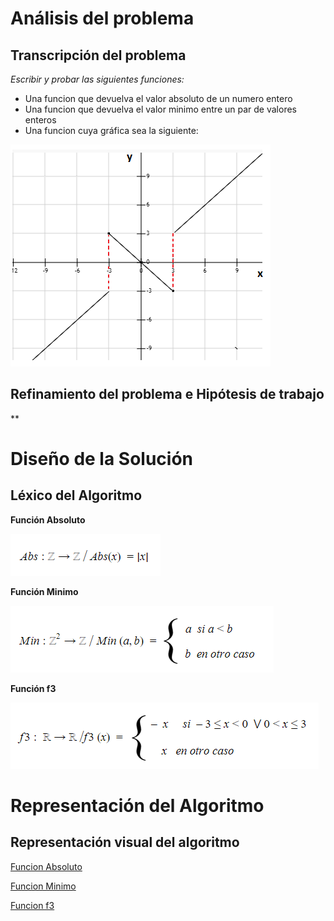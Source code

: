 # Análisis del problema

## Transcripción del problema

*Escribir y probar las siguientes funciones:*

- Una funcion que devuelva el valor absoluto de un numero entero
- Una funcion que devuelva el valor minimo entre un par de valores enteros
- Una funcion cuya gráfica sea la siguiente:

![GraficaFuncion](https://raw.githubusercontent.com/josefranwagner/AED/master/04-Cond/GraficaFuncion.png)

## Refinamiento del problema e Hipótesis de trabajo

**

# Diseño de la Solución

## Léxico del Algoritmo

**Función Absoluto**

![Funcion Absoluto](https://raw.githubusercontent.com/josefranwagner/AED/master/04-Cond/funcionAbsoluto.png)

**Función Minimo**

![Funcion Minimo](https://raw.githubusercontent.com/josefranwagner/AED/master/04-Cond/funcionMinimo.png)

**Función f3**

![Funcion f3](https://raw.githubusercontent.com/josefranwagner/AED/master/04-Cond/funcionF3.png)

# Representación del Algoritmo

## Representación visual del algoritmo

[Funcion Absoluto](https://raw.githubusercontent.com/josefranwagner/AED/master/04-Cond/Abs.cpp)

[Funcion Minimo](https://raw.githubusercontent.com/josefranwagner/AED/master/04-Cond/Min.cpp)

[Funcion f3](https://raw.githubusercontent.com/josefranwagner/AED/master/04-Cond/F3.cpp)
